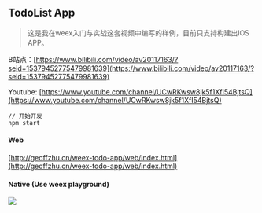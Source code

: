## TodoList App

> 这是我在weex入门与实战这套视频中编写的样例，目前只支持构建出IOS APP。

B站点：[https://www.bilibili.com/video/av20117163/?seid=15379452775479981639](https://www.bilibili.com/video/av20117163/?seid=15379452775479981639)

Youtube: [https://www.youtube.com/channel/UCwRKwsw8jk5f1XfI54BjtsQ](https://www.youtube.com/channel/UCwRKwsw8jk5f1XfI54BjtsQ)

```
// 开始开发
npm start
```

#### Web

[http://geoffzhu.cn/weex-todo-app/web/index.html](http://geoffzhu.cn/weex-todo-app/web/index.html)

#### Native (Use weex playground)

![](http://geoffzhu.cn/weex-todo-app/qr.png)